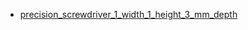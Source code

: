 * [precision_screwdriver_1_width_1_height_3_mm_depth](precision_screwdriver_1_width_1_height_3_mm_depth)
